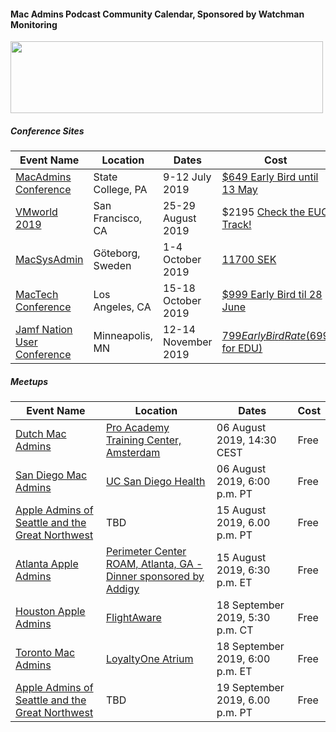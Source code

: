 #### Mac Admins Podcast Community Calendar, Sponsored by Watchman Monitoring

[<img src="https://podcast.macadmins.org/wp-content/uploads/2017/06/Watchman-Monitoring-logo-blue.png" alt="" width="500" height="115" />](https://www.watchmanmonitoring.com)

##### Conference Sites

| Event Name | Location | Dates | Cost |
|------------|----------|-------|------|
| [MacAdmins Conference](https://macadmins.psu.edu) | State College, PA | 9-12 July 2019 | [$649 Early Bird until 13 May](http://www.cvent.com/events/2019-macadmins-conference-at-penn-state/event-summary-a861fd3e6e4a4837924577becde201cf.aspx) |
| [VMworld 2019](https://www.vmworld.com/en/us/index.html) | San Francisco, CA | 25-29 August 2019 | $2195 [Check the EUC Track!](https://techzone.vmware.com/blog/technical-euc-sessions-vmworld-2019) |
| [MacSysAdmin](http://macsysadmin.se/) | Göteborg, Sweden | 1-4 October 2019 | [11700 SEK](https://www.macsysadmin.se/register/register.php) |
| [MacTech Conference](https://conference.mactech.com) | Los Angeles, CA | 15-18 October 2019 | [$999 Early Bird til 28 June](https://forms.mactech.com/fillsurvey.php?sid=676&rid=None) |
| [Jamf Nation User Conference](https://www.jamf.com/events/jamf-nation-user-conference/2019/) | Minneapolis, MN | 12-14 November 2019 | [$799 Early Bird Rate ($699 for EDU)](https://www.cvent.com/events/jamf-nation-user-conference-2019/registration-7d9e9c5d913c4c38b847a10de4a84e25.aspx) |


##### Meetups

| Event Name | Location | Dates | Cost |
|------------|----------|-------|------|
| [Dutch Mac Admins](https://www.eventbrite.com/e/opening-pro-academy-tickets-67223161285) | [Pro Academy Training Center, Amsterdam](https://goo.gl/maps/Sb3gH2ghSpXi3XwY8) | 06 August 2019, 14:30 CEST | Free |
| [San Diego Mac Admins](https://www.jamf.com/jamf-nation/events/user-groups/296/san-diego-macadmins) | [UC San Diego Health](https://goo.gl/maps/88NxcyfGWfjrkmTS6) | 06 August 2019, 6:00 p.m. PT | Free |
| [Apple Admins of Seattle and the Great Northwest](https://www.meetup.com/Seattle-Apple-Admins) | TBD | 15 August 2019, 6.00 p.m. PT | Free |
| [Atlanta Apple Admins](https://www.meetup.com/Atlanta-Apple-Admins/events/263779603/) | [Perimeter Center ROAM, Atlanta, GA - Dinner sponsored by Addigy](https://goo.gl/maps/TAz5kX5x9zcGngSy5) | 15 August 2019, 6:30 p.m. ET | Free |
| [Houston Apple Admins](https://houstonappleadmins.org/Sept2019-Meetup/) | [FlightAware](https://goo.gl/maps/XQ3wqBddPUP2) | 18 September 2019, 5:30 p.m. CT | Free |
| [Toronto Mac Admins](https://www.eventbrite.com/e/toronto-macbrained-for-all-admins-cybersecurity-and-your-organization-tickets-67780496289/) | [LoyaltyOne Atrium](https://goo.gl/maps/5xSVC7gvs42Go31R6) | 18 September 2019, 6:00 p.m. ET | Free |
| [Apple Admins of Seattle and the Great Northwest](https://www.meetup.com/Seattle-Apple-Admins) | TBD | 19 September 2019, 6.00 p.m. PT | Free |
